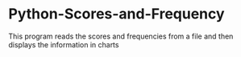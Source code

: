 # Python-Scores-and-Frequency
This program reads the scores and frequencies from a file and then displays the information in charts
